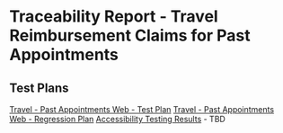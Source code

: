 # Traceability Report - Travel Reimbursement Claims for Past Appointments 

## Test Plans
[Travel - Past Appointments Web - Test Plan](https://dsvavsp.testrail.io/index.php?/plans/view/5766)
[Travel - Past Appointments Web - Regression Plan](https://dsvavsp.testrail.io/index.php?/plans/view/5767)
[Accessibility Testing Results]() - TBD
